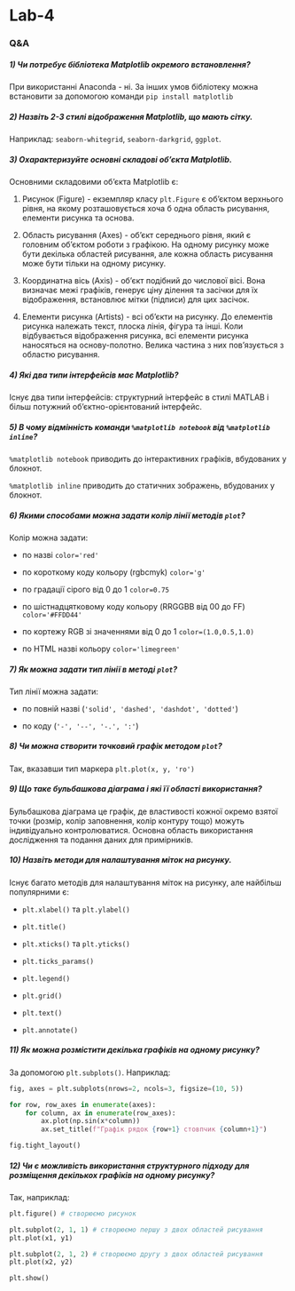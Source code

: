 # Lab-4

### Q&A

##### 1) Чи потребує бібліотека Matplotlib окремого встановлення?

При використанні Anaconda - ні. За інших умов бібліотеку можна встановити за допомогою команди `pip install matplotlib`

##### 2) Назвіть 2-3 стилі відображення Matplotlib, що мають сітку.

Наприклад: `seaborn-whitegrid`, `seaborn-darkgrid`, `ggplot`.

##### 3) Охарактеризуйте основні складові обʼєкта Matplotlib.

Основними складовими обʼєкта Matplotlib є:

1) Рисунок (Figure) - екземпляр класу `plt.Figure` є обʼєктом верхнього рівня, на якому розташовується хоча б одна область рисування, елементи рисунка та основа.

2) Область рисування (Axes) - обʼєкт середнього рівня, який є головним обʼєктом роботи з графікою. На одному рисунку може бути декілька областей рисування, але кожна область рисування може бути тільки на одному рисунку.

3) Координатна вісь (Axis) - обʼєкт подібний до числової вісі. Вона визначає межі графіків, генерує ціну ділення та засічки для їх відображення, встановлює мітки (підписи) для цих засічок.

4) Елементи рисунка (Artists) - всі обʼєкти на рисунку. До елементів рисунка належать текст, плоска лінія, фігура та інші. Коли відбувається відображення рисунка, всі елементи рисунка наносяться на основу-полотно. Велика частина з них повʼязується з областю рисування.

##### 4) Які два типи інтерфейсів має Matplotlib?

Існує два типи інтерфейсів: структурний інтерфейс в стилі MATLAB і більш потужний обʼєктно-орієнтований інтерфейс. 

##### 5) В чому відмінність команди `%matplotlib notebook` від `%matplotlib inline`?

`%matplotlib notebook` приводить до інтерактивних графіків, вбудованих у блокнот.

`%matplotlib inline` приводить до статичних зображень, вбудованих у блокнот.

##### 6) Якими способами можна задати колір лінії методів `plot`?

Колір можна задати:

- по назві `color='red'`

- по короткому коду кольору (rgbcmyk) `color='g'`

- по градації сірого від 0 до 1 `color=0.75`

- по шістнадцятковому коду кольору (RRGGBB від 00 до FF) `color='#FFDD44'`

- по кортежу RGB зі значеннями від 0 до 1 `color=(1.0,0.5,1.0)`

- по HTML назві кольору `color='limegreen'`

##### 7) Як можна задати тип лінії в методі `plot`?

Тип лінії можна задати:

- по повній назві (`'solid', 'dashed', 'dashdot', 'dotted'`)

- по коду (`'-', '--', '-.', ':'`)

##### 8) Чи можна створити точковий графік методом `plot`?

Так, вказавши тип маркера `plt.plot(x, y, 'ro')`

##### 9) Що таке бульбашкова діаграма і які її області використання?

Бульбашкова діаграма це графік, де властивості кожної окремо взятої точки (розмір, колір заповнення, колір контуру тощо) можуть індивідуально контролюватися. Основна область використання дослідження та подання даних для примірників.

##### 10) Назвіть методи для налаштування міток на рисунку.

Існує багато методів для налаштування міток на рисунку, але найбільш популярними є:

- `plt.xlabel()` та `plt.ylabel()`

- `plt.title()`

- `plt.xticks()` та `plt.yticks()`

- `plt.ticks_params()`

- `plt.legend()`

- `plt.grid()`

- `plt.text()`

- `plt.annotate()`

##### 11) Як можна розмістити декілька графіків на одному рисунку?

За допомогою `plt.subplots()`. Наприклад:

```python
fig, axes = plt.subplots(nrows=2, ncols=3, figsize=(10, 5))

for row, row_axes in enumerate(axes):
    for column, ax in enumerate(row_axes):
        ax.plot(np.sin(x*column))
        ax.set_title(f"Графік рядок {row+1} стовпчик {column+1}")

fig.tight_layout()
```

##### 12) Чи є можливість використання структурного підходу для розміщення декількох графіків на одному рисунку?

Так, наприклад:

```python
plt.figure() # створюємо рисунок

plt.subplot(2, 1, 1) # створюємо першу з двох областей рисування
plt.plot(x1, y1)

plt.subplot(2, 1, 2) # створюємо другу з двох областей рисування
plt.plot(x2, y2)

plt.show()
```
